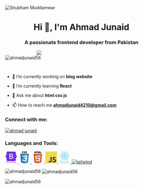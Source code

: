 <img src="https://i.ibb.co/3hSqvKn/209438619-25091cdf-a126-4e95-a24c-5efdf8057606.gif" alt="Shubham Muddamwar" />
<h1 align="center">Hi 👋, I'm Ahmad Junaid</h1>
<h3 align="center">A passionate frontend developer from Pakistan</h3>
<img src="https://cdn.dribbble.com/users/1162077/screenshots/3848914/programmer.gif" align="right" width="400px"> 
<p align="left"> <img src="https://komarev.com/ghpvc/?username=ahmadjunaid56&label=Profile%20views&color=0e75b6&style=flat" alt="ahmadjunaid56" /> </p>

<p align="left"> <a href="https://twitter.com/" target="blank"><img src="https://img.shields.io/twitter/follow/?logo=twitter&style=for-the-badge" alt="" /></a> </p>

- 🔭 I’m currently working on **blog website**

- 🌱 I’m currently learning **React**

- 💬 Ask me about **html css js**

- 📫 How to reach me **ahmadjunaid4210@gmail.com**

<h3 align="left">Connect with me:</h3>
<p align="left">
<a href="https://fb.com/ahmad junaid" target="blank"><img align="center" src="https://raw.githubusercontent.com/rahuldkjain/github-profile-readme-generator/master/src/images/icons/Social/facebook.svg" alt="ahmad junaid" height="30" width="40" /></a>
</p>

<h3 align="left">Languages and Tools:</h3>
<p align="left"> <a href="https://getbootstrap.com" target="_blank" rel="noreferrer"> <img src="https://raw.githubusercontent.com/devicons/devicon/master/icons/bootstrap/bootstrap-plain-wordmark.svg" alt="bootstrap" width="40" height="40"/> </a> <a href="https://www.w3schools.com/css/" target="_blank" rel="noreferrer"> <img src="https://raw.githubusercontent.com/devicons/devicon/master/icons/css3/css3-original-wordmark.svg" alt="css3" width="40" height="40"/> </a> <a href="https://www.w3.org/html/" target="_blank" rel="noreferrer"> <img src="https://raw.githubusercontent.com/devicons/devicon/master/icons/html5/html5-original-wordmark.svg" alt="html5" width="40" height="40"/> </a> <a href="https://developer.mozilla.org/en-US/docs/Web/JavaScript" target="_blank" rel="noreferrer"> <img src="https://raw.githubusercontent.com/devicons/devicon/master/icons/javascript/javascript-original.svg" alt="javascript" width="40" height="40"/> </a> <a href="https://reactjs.org/" target="_blank" rel="noreferrer"> <img src="https://raw.githubusercontent.com/devicons/devicon/master/icons/react/react-original-wordmark.svg" alt="react" width="40" height="40"/> </a> <a href="https://tailwindcss.com/" target="_blank" rel="noreferrer"> <img src="https://www.vectorlogo.zone/logos/tailwindcss/tailwindcss-icon.svg" alt="tailwind" width="40" height="40"/> </a> </p>

<p><img align="left" src="https://github-readme-stats.vercel.app/api/top-langs?username=ahmadjunaid56&show_icons=true&locale=en&layout=compact" alt="ahmadjunaid56" /></p>

<p>&nbsp;<img align="center" src="https://github-readme-stats.vercel.app/api?username=ahmadjunaid56&show_icons=true&locale=en" alt="ahmadjunaid56" /></p>

<p><img align="center" src="https://github-readme-streak-stats.herokuapp.com/?user=ahmadjunaid56&" alt="ahmadjunaid56" /></p>

